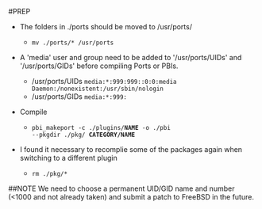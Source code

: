 #PREP
* The folders in ./ports should be moved to /usr/ports/
    - <code>mv ./ports/* /usr/ports</code>

* A 'media' user and group need to be added to '/usr/ports/UIDs' and '/usr/ports/GIDs' before compiling Ports or PBIs.
    - /usr/ports/UIDs <code>media:*:999:999::0:0:media Daemon:/nonexistent:/usr/sbin/nologin</code>
    - /usr/ports/GIDs <code>media:*:999:</code>


* Compile
    - <code>pbi_makeport -c ./plugins/**NAME** -o ./pbi --pkgdir ./pkg/ **CATEGORY/NAME**</code>

* I found it necessary to recomplie some of the packages again when switching to a different plugin
    - <code>rm ./pkg/*</code>

##NOTE
We need to choose a permanent UID/GID name and number (<1000 and not already taken) and submit a patch to FreeBSD in the future.
